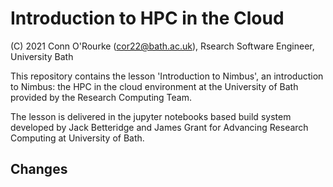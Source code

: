 # Introduction to HPC in the Cloud


(C) 2021 Conn O'Rourke (cor22@bath.ac.uk), Rsearch Software Engineer, University Bath

This repository contains the lesson 'Introduction to Nimbus', an introduction to Nimbus: the HPC in the cloud environment at the University of Bath provided by the Research Computing Team.

The lesson is delivered in the jupyter notebooks based build system developed by Jack Betteridge and James Grant for Advancing Research Computing at University of Bath.

## Changes

    
